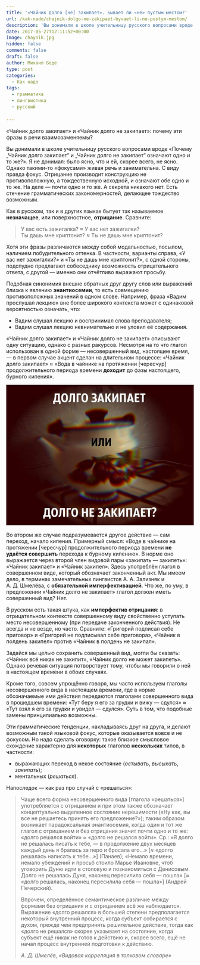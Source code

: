 ```yaml
---
title: '«Чайник долго [не] закипает». Бывает ли «не» пустым местом?'
url: /kak-nado/chajnik-dolgo-ne-zakipaet-byvaet-li-ne-pustym-mestom/
description: 'Вы донимали в школе учительницу русского вопросами вроде «Почему „Чайник долго закипает“ и „Чайник долго не закипает“ означают одно и то же?». Я не донимал: было ясно, что и ей, скорее всего, не ясно. Однако такими-то «фокусами» живая речь и занимательна. С виду правда фокус. Отрицание производит конструкцию не противоположную, а тождественную исходной, и означают обе одно и то же. На деле — почти одно и то же. А секрета никакого нет. Есть стечение грамматических закономерностей, делающее тождество возможным.'
date: 2017-05-27T12:11:52+00:00
image: chaynik.jpg
hidden: false
comments: false
draft: false
author: Михаил Боде
type: post
categories:
  - Как надо
tags:
  - грамматика
  - лингвистика
  - русский

---
```

«Чайник долго закипает» и «Чайник долго не закипает»: почему эти фразы в речи взаимозаменяемы?

Вы донимали в школе учительницу русского вопросами вроде «Почему „Чайник долго закипает“ и „Чайник долго не закипает“ означают одно и то же?». Я не донимал: было ясно, что и ей, скорее всего, не ясно. Однако такими-то «фокусами» живая речь и занимательна. С виду правда фокус. Отрицание производит конструкцию не противоположную, а тождественную исходной, и означают обе одно и то же. На деле — почти одно и то же. А секрета никакого нет. Есть стечение грамматических закономерностей, делающее тождество возможным.

Как в русском, так и в других языках бытует так называемое **незначащее**, или поверхностное, **отрицание**. Сравните:

> У вас есть зажигалка? ≈ У вас нет зажигалки?  
> Ты дашь мне криптонит? ≈ Ты не дашь мне криптонит?

Хотя эти фразы различаются между собой модальностью, посылом, наличием побудительного оттенка. В частности, варианты справа, «У вас нет зажигалки?» и «Ты не дашь мне криптонит?», с одной стороны, подспудно предлагают собеседнику возможность отрицательного ответа, с другой — именно они отчётливо выражают просьбу.

Подобная синонимия внешне обратных друг другу слов или выражений близка к явлению **энантиосемии**, то есть совмещению противоположных значений в одном слове. Например, фраза «Вадим прослушал лекцию» вне более широкого контекста может с одинаковой вероятностью означать, что:
- Вадим слушал лекцию и воспринимал слова преподавателя;
- Вадим слушал лекцию невнимательно и не уловил её содержания.

«Чайник долго закипает» и «Чайник долго не закипает» описывают одну ситуацию, однако с разных ракурсов. Несмотря на то что глагол использован в одной форме — несовершенный вид, настоящее время, — в первом случае акцент сделан на длительном процессе: «Чайник долго закипает» ≈ «Вода в чайнике на протяжении [чересчур] продолжительного периода времени **доходит** до фазы настоящего, бурного кипения».

![Диалектика плиты](chay.jpg)

Во втором же случае подразумевается другое действие — сам переход, начало кипения. Примерный смысл: «Воде в чайнике на протяжении [чересчур] продолжительного периода времени **не удаётся совершить** перехода к бурному кипению». В норме оно выражается через второй член видовой пары «закипать — закипеть»: «Чайник закипает» и «Чайник закипел». Здесь употреблён глагол в совершенном виде, который обозначает законченный акт. Мы имеем дело, в терминах замечательных лингвистов А. А. Зализняк и А. Д. Шмелёва, с **обязательной имперфективацией**. Что же, по уму, в предложении «Чайник долго не закипает» глагол должен иметь совершенный вид? Нет.

В русском есть такая штука, как **имперфектив отрицания**: в отрицательном контексте совершенному виду свойственно уступать место несовершенному (при передаче законченного действия). Не всегда и не везде, но часто. Сравните: «Григорий подписал себе приговор» и «Григорий не подписывал себе приговора», «Чайник в полдень закипел» против «Чайник в полдень не закипал».

Задайся мы целью сохранить совершенный вид, могли бы сказать: «Чайник всё никак не закипит», «Чайник долго не может закипеть». Однако речевая ситуация потворствует тому, чтобы мы говорили о ней в настоящем времени в обоих случаях.

Кроме того, совсем упрощённо говоря, мы часто используем глаголы несовершенного вида в настоящем времени, где в норме обозначаемые ими действия передаются глаголами совершенного вида в прошедшем времени: «Тут беру я его за грудки и вижу — сдулся» ≈ «Тут взял я его за грудки и увидел — сдулся». Суть в том, что подобные замены принципиально возможны.

Эти грамматические тенденции, накладываясь друг на друга, и делают возможным такой языковой фокус, которые оказывается вовсе и не фокусом. Но надо сделать оговорку: такое близкое смысловое схождение характерно для **некоторых** глаголов **нескольких** типов, в частности:
- выражающих переход в некое состояние (<em>остывать</em>, <em>высыхать</em>, <em>закипать</em>);
- ментальных (<em>решаться</em>).

Напоследок — как раз про случай с «решаться»:

> Чаще всего форма несовершенного вида \[глагола «решаться»] употребляется с отрицанием и при этом также обозначает концептуально выделенное состояние нерешимости («Ну как, вы все не решаетесь принять его предложение?»); таким образом возникает парадоксальная энантиосемия, когда один и тот же глагол с отрицанием и без отрицания значит почти одно и то же: «долго решался войти» ≈ «долго не решался войти». Ср.: «Я долго не решалась писать к тебе, — в продолжение двух месяцев каждый день я бралась за перо и бросала его…» [≈ «долго решалась написать к тебе…»\] (Панаев); «Немало времени, немало убеждений и просьб стоило Марье Ивановне, чтоб уговорить Дуню идти в столовую и познакомиться с Денисовым. Долго не решалась Дуня, наконец пересилила себя — пошла» \[≈ «долго решалась, наконец пересилила себя — пошла»\] (Андрей Печерский).
> 
> Впрочем, определённое семантическое различие между формами без отрицания и с отрицанием всё же наблюдается. Выражение «долго решался» в большей степени предполагается некоторый внутренний процесс, когда субъект собирается с духом, прежде чем предпринять решительное действие, тогда как «долго не решался» скорее указывает на состояние, когда субъект ещё никак не готов к действию и, скорее всего, ещё не начал процесс внутренней подготовки к действию.
> 
> _А. Д. Шмелёв, «Видовая корреляция в толковом словаре»_